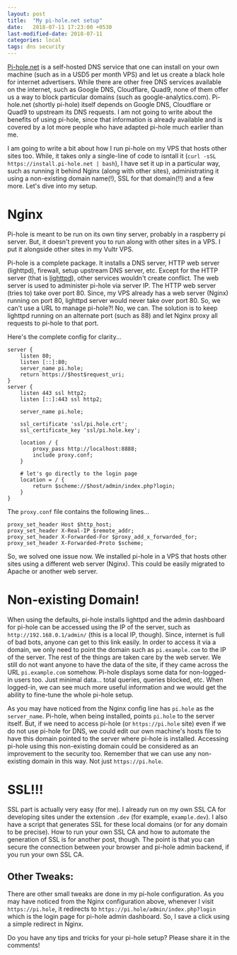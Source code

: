 ```yaml
---
layout: post
title:  "My pi-hole.net setup"
date:   2018-07-11 17:23:00 +0530
last-modified-date: 2018-07-11
categories: local
tags: dns security
---
```


[Pi-hole.net](https://pi-hole.net) is a self-hosted DNS service that one can install on your own machine (such as in a USD5 per month VPS) and let us create a black hole for internet advertisers. While there are other free DNS services available on the internet, such as Google DNS, Cloudflare, Quad9, none of them offer us a way to block particular domains (such as google-analytics.com). Pi-hole.net (shortly pi-hole) itself depends on Google DNS, Cloudflare or Quad9 to upstream its DNS requests. I am not going to write about the benefits of using pi-hole, since that information is already available and is covered by a lot more people who have adapted pi-hole much earlier than me.

I am going to write a bit about how I run pi-hole on my VPS that hosts other sites too. While, it takes only a single-line of code to isntall it (`curl -sSL https://install.pi-hole.net | bash`), I have set it up in a particular way, such as running it behind Nginx (along with other sites), administrating it using a non-existing domain name(!), SSL for that domain(!!) and a few more. Let's dive into my setup.

# Nginx

Pi-hole is meant to be run on its own tiny server, probably in a raspberry pi server. But, it doesn't prevent you to run along with other sites in a VPS. I put it alongside other sites in my Vultr VPS.

Pi-hole is a complete package. It installs a DNS server, HTTP web server (lighttpd), firewall, setup upstream DNS server, etc. Except for the HTTP server (that is [lighttpd](https://www.lighttpd.net/)), other services wouldn't create conflict. The web server is used to administer pi-hole via server IP. The HTTP web server (tries to) take over port 80. Since, my VPS already has a web server (Nginx) running on port 80, lighttpd server would never take over port 80. So, we can't use a URL to manage pi-hole?! No, we can. The solution is to keep lighttpd running on an alternate port (such as 88) and let Nginx proxy all requests to pi-hole to that port.

Here's the complete config for clarity...

```
server {
    listen 80;
    listen [::]:80;
    server_name pi.hole;
    return https://$host$request_uri;
}
server {
    listen 443 ssl http2;
    listen [::]:443 ssl http2;

    server_name pi.hole;

    ssl_certificate 'ssl/pi.hole.crt';
    ssl_certificate_key 'ssl/pi.hole.key';

    location / {
        proxy_pass http://localhost:8888;
        include proxy.conf;
    }

    # let's go directly to the login page
    location = / {
        return $scheme://$host/admin/index.php?login;
    }
}
```

The `proxy.conf` file contains the following lines...

```
proxy_set_header Host $http_host;
proxy_set_header X-Real-IP $remote_addr;
proxy_set_header X-Forwarded-For $proxy_add_x_forwarded_for;
proxy_set_header X-Forwarded-Proto $scheme;
```

So, we solved one issue now. We installed pi-hole in a VPS that hosts other sites using a different web server (Nginx). This could be easily migrated to Apache or another web server.

# Non-existing Domain!

When using the defaults, pi-hole installs lighttpd and the admin dashboard for pi-hole can be accessed using the IP of the server, such as `http://192.168.0.1/admin/` (this is a local IP, though). Since, internet is full of bad bots, anyone can get to this link easily. In order to access it via a domain, we only need to point the domain such as `pi.example.com` to the IP of the server. The rest of the things are taken care by the web server. We still do not want anyone to have the data of the site, if they came across the URL `pi.example.com` somehow. Pi-hole displays some data for non-logged-in users too. Just minimal data... total queries, queries blocked, etc. When logged-in, we can see much more useful information and we would get the ability to fine-tune the whole pi-hole setup.

As you may have noticed from the Nginx config line has `pi.hole` as the `server_name`. Pi-hole, when being installed, points `pi.hole` to the server itself. But, if we need to access pi-hole (or `https://pi.hole` site) even if we do not use pi-hole for DNS, we could edit our own machine's hosts file to have this domain pointed to the server where pi-hole is installed. Accessing pi-hole using this non-existing domain could be considered as an improvement to the security too. Remember that we can use any non-existing domain in this way. Not just `https://pi.hole`.

# SSL!!!

SSL part is actually very easy (for me). I already run on my own SSL CA for developing sites under the extension `.dev` (for example, `example.dev`). I also have a script that generates SSL for these local domains (or for any domain to be precise). How to run your own SSL CA and how to automate the generation of SSL is for another post, though. The point is that you can secure the connection between your browser and pi-hole admin backend, if you run your own SSL CA.

## Other Tweaks:

There are other small tweaks are done in my pi-hole configuration. As you may have noticed from the Nginx configuration above, whenever I visit `https://pi.hole`, it redirects to `https://pi.hole/admin/index.php?login` which is the login page for pi-hole admin dashboard. So, I save a click using a simple redirect in Nginx.

Do you have any tips and tricks for your pi-hole setup? Please share it in the comments!
